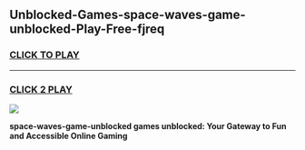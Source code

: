 
## Unblocked-Games-space-waves-game-unblocked-Play-Free-fjreq
<h3>
<a href="https://premium76.site?title=space-waves-game-unblocked&ref=09A">CLICK TO PLAY</a></h3>
<hr>

<h3>
<a href="https://premium76.site?title=space-waves-game-unblocked&ref=09A">CLICK 2 PLAY</a>
  
</h3>

<a href="https://premium76.site?title=space-waves-game-unblocked&ref=09A"><img src="https://clearcache.store/games.png"></a>


**space-waves-game-unblocked games unblocked: Your Gateway to Fun and Accessible Online Gaming**
